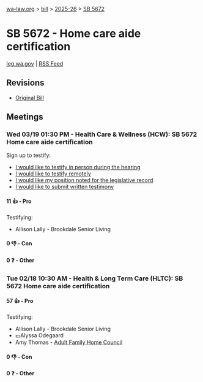 [wa-law.org](/) > [bill](/bill/) > [2025-26](/bill/2025-26/) > [SB 5672](/bill/2025-26/sb/5672/)

# SB 5672 - Home care aide certification
[leg.wa.gov](https://app.leg.wa.gov/billsummary?BillNumber=5672&Year=2025&Initiative=false) | [RSS Feed](./rss.xml)

## Revisions
* [Original Bill](1/)

## Meetings
### Wed 03/19 01:30 PM - Health Care & Wellness (HCW): SB 5672 Home care aide certification
Sign up to testify:
* [I would like to testify in person during the hearing](https://app.leg.wa.gov/csi/Testifier/Add?chamber=House&mId=33032&aId=165677&caId=26500&tId=1)
* [I would like to testify remotely](https://app.leg.wa.gov/csi/Testifier/Add?chamber=House&mId=33032&aId=165677&caId=26500&tId=2)
* [I would like my position noted for the legislative record](https://app.leg.wa.gov/csi/Testifier/Add?chamber=House&mId=33032&aId=165677&caId=26500&tId=3)
* [I would like to submit written testimony](https://app.leg.wa.gov/csi/Testifier/Add?chamber=House&mId=33032&aId=165677&caId=26500&tId=4)

#### 11 👍 - Pro
Testifying:
* Allison Lally - Brookdale Senior Living

#### 0 👎 - Con

#### 0 ❓ - Other

### Tue 02/18 10:30 AM - Health & Long Term Care (HLTC): SB 5672 Home care aide certification
#### 57 👍 - Pro
Testifying:
* Allison Lally - Brookdale Senior Living
* 💵Alyssa Odegaard
* Amy Thomas - [Adult Family Home Council](/org/adult_family_home_council/)

#### 0 👎 - Con

#### 0 ❓ - Other
